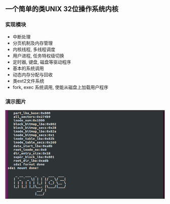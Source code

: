 ## 一个简单的类UNIX 32位操作系统内核

### 实现模块

- 中断处理
- 分页机制及内存管理
- 内核线程, 多线程调度
- 用户进程, 任务特权级切换
- 定时器, 键盘, 磁盘等驱动程序
- 基本的系统调用
- 动态内存分配与回收
- 类ext2文件系统
- fork, exec 系统调用, 使能从磁盘上加载用户程序

### 演示图片
![演示](https://github.com/srdczk/os_c/blob/master/os.gif)